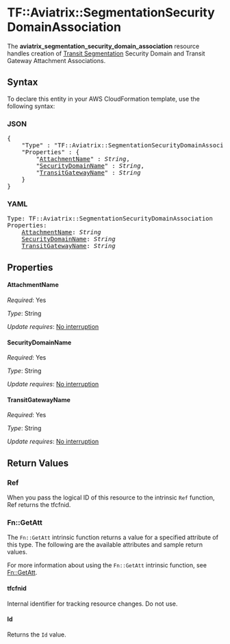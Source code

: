 # TF::Aviatrix::SegmentationSecurityDomainAssociation

The **aviatrix_segmentation_security_domain_association** resource handles creation of [Transit Segmentation](https://docs.aviatrix.com/HowTos/transit_segmentation_faq.html) Security Domain and Transit Gateway Attachment Associations.

## Syntax

To declare this entity in your AWS CloudFormation template, use the following syntax:

### JSON

<pre>
{
    "Type" : "TF::Aviatrix::SegmentationSecurityDomainAssociation",
    "Properties" : {
        "<a href="#attachmentname" title="AttachmentName">AttachmentName</a>" : <i>String</i>,
        "<a href="#securitydomainname" title="SecurityDomainName">SecurityDomainName</a>" : <i>String</i>,
        "<a href="#transitgatewayname" title="TransitGatewayName">TransitGatewayName</a>" : <i>String</i>
    }
}
</pre>

### YAML

<pre>
Type: TF::Aviatrix::SegmentationSecurityDomainAssociation
Properties:
    <a href="#attachmentname" title="AttachmentName">AttachmentName</a>: <i>String</i>
    <a href="#securitydomainname" title="SecurityDomainName">SecurityDomainName</a>: <i>String</i>
    <a href="#transitgatewayname" title="TransitGatewayName">TransitGatewayName</a>: <i>String</i>
</pre>

## Properties

#### AttachmentName

_Required_: Yes

_Type_: String

_Update requires_: [No interruption](https://docs.aws.amazon.com/AWSCloudFormation/latest/UserGuide/using-cfn-updating-stacks-update-behaviors.html#update-no-interrupt)

#### SecurityDomainName

_Required_: Yes

_Type_: String

_Update requires_: [No interruption](https://docs.aws.amazon.com/AWSCloudFormation/latest/UserGuide/using-cfn-updating-stacks-update-behaviors.html#update-no-interrupt)

#### TransitGatewayName

_Required_: Yes

_Type_: String

_Update requires_: [No interruption](https://docs.aws.amazon.com/AWSCloudFormation/latest/UserGuide/using-cfn-updating-stacks-update-behaviors.html#update-no-interrupt)

## Return Values

### Ref

When you pass the logical ID of this resource to the intrinsic `Ref` function, Ref returns the tfcfnid.

### Fn::GetAtt

The `Fn::GetAtt` intrinsic function returns a value for a specified attribute of this type. The following are the available attributes and sample return values.

For more information about using the `Fn::GetAtt` intrinsic function, see [Fn::GetAtt](https://docs.aws.amazon.com/AWSCloudFormation/latest/UserGuide/intrinsic-function-reference-getatt.html).

#### tfcfnid

Internal identifier for tracking resource changes. Do not use.

#### Id

Returns the <code>Id</code> value.

